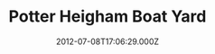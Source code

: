 ---
date: 2012-07-08T17:06:29.000Z
title: Potter Heigham Boat Yard
latitude: 52.70962465118245
longitude: 1.5796974707050657
category: checkin
---